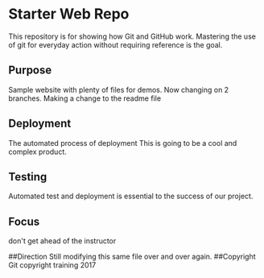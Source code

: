 # Starter Web Repo

This repository is for showing how Git and GitHub work.
Mastering the use of git for everyday action without requiring reference is the goal.

## Purpose

Sample website with plenty of files for demos.  Now changing on 2 branches.
Making a change to the readme file

## Deployment
The automated process of deployment
This is going to be a cool and complex product.

## Testing
Automated test and deployment is essential to the success of our project.

## Focus 
don't get ahead of the instructor

##Direction
Still modifying this same file over and over again.
##Copyright
Git copyright training 2017
